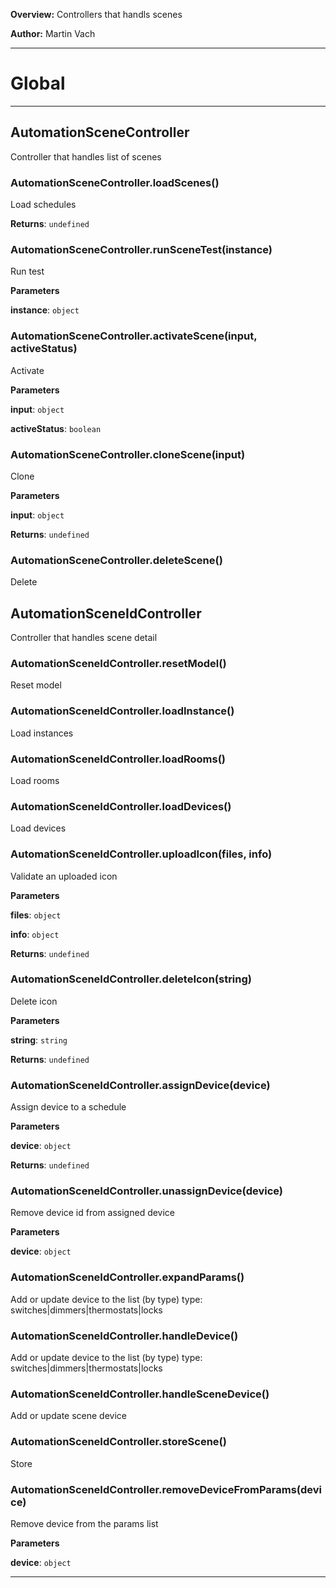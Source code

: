 **Overview:** Controllers that handls scenes



**Author:** Martin Vach




* * *

# Global





* * *

## AutomationSceneController
Controller that handles list of scenes

### AutomationSceneController.loadScenes() 

Load schedules

**Returns**: `undefined`

### AutomationSceneController.runSceneTest(instance) 

Run test

**Parameters**

**instance**: `object`


### AutomationSceneController.activateScene(input, activeStatus) 

Activate

**Parameters**

**input**: `object`

**activeStatus**: `boolean`


### AutomationSceneController.cloneScene(input) 

Clone

**Parameters**

**input**: `object`

**Returns**: `undefined`

### AutomationSceneController.deleteScene() 

Delete



## AutomationSceneIdController
Controller that handles scene detail

### AutomationSceneIdController.resetModel() 

Reset model


### AutomationSceneIdController.loadInstance() 

Load instances


### AutomationSceneIdController.loadRooms() 

Load rooms


### AutomationSceneIdController.loadDevices() 

Load devices


### AutomationSceneIdController.uploadIcon(files, info) 

Validate an uploaded icon

**Parameters**

**files**: `object`

**info**: `object`

**Returns**: `undefined`

### AutomationSceneIdController.deleteIcon(string) 

Delete icon

**Parameters**

**string**: `string`

**Returns**: `undefined`

### AutomationSceneIdController.assignDevice(device) 

Assign device to a schedule

**Parameters**

**device**: `object`

**Returns**: `undefined`

### AutomationSceneIdController.unassignDevice(device) 

Remove device id from assigned device

**Parameters**

**device**: `object`


### AutomationSceneIdController.expandParams() 

Add or update device to the list (by type)type: switches|dimmers|thermostats|locks


### AutomationSceneIdController.handleDevice() 

Add or update device to the list (by type)type: switches|dimmers|thermostats|locks


### AutomationSceneIdController.handleSceneDevice() 

Add or update scene device


### AutomationSceneIdController.storeScene() 

Store


### AutomationSceneIdController.removeDeviceFromParams(device) 

Remove device from the params list

**Parameters**

**device**: `object`




* * *
